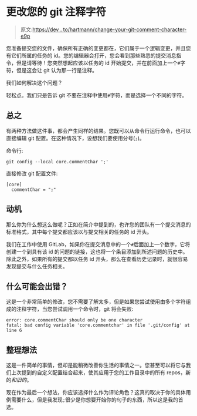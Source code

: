 # 更改您的 git 注释字符

> 原文:[https://dev . to/hartmann/change-your-git-comment-character-e9p](https://dev.to/hartmann/change-your-git-comment-character-e9p)

您准备提交您的文件，确保所有正确的变更都在，它们属于一个逻辑变更，并且您有它们所属的任务的 id。您的编辑器会打开，您会看到那些熟悉的提交消息指令，但是请等待！您突然想起应该以任务的 id 开始提交，并在前面加上一个`#`字符，但是这会让 git 认为那一行是注释。

我们如何解决这个问题？

轻松点。我们只是告诉 git 不要在注释中使用`#`字符，而是选择一个不同的字符。

## 总之

有两种方法做这件事，都会产生同样的结果。您既可以从命令行运行命令，也可以直接编辑 git 配置。在这种情况下，设想我们要使用分号(`;`)。

命令行:

```
git config --local core.commentChar ';' 
```

直接修改 git 配置文件:

```
[core]
  commentChar = ";" 
```

## 动机

那么你为什么想这么做呢？正如在简介中提到的，也许您的团队有一个提交消息的标准格式，其中每个提交都应该以与提交相关的任务的 id 开头。

我们在工作中使用 GitLab，如果你在提交消息中的一个`#`后面加上一个数字，它将创建一个到具有该 id 的问题的链接，这也将一个条目添加到所述问题的历史中。除此之外，如果所有的提交都以任务 id 开头，那么在查看历史记录时，就很容易发现提交与什么任务相关。

## 什么可能会出错？

这是一个非常简单的修改，您不需要了解太多，但是如果您尝试使用由多个字符组成的注释字符，当您尝试调用一个命令时，git 将会失败:

```
error: core.commentChar should only be one character
fatal: bad config variable 'core.commentchar' in file '.git/config' at line 6 
```

## 整理想法

这是一件简单的事情，但却是能稍微改善你生活的事情之一。您甚至可以将它与我们上次提到的自定义配置结合起来，使其应用于您的工作目录中的所有 repos，新的*和旧的*。

现在作为最后一个想法，你应该选择什么作为评论角色？这真的取决于你的具体用例需要什么，但是我发现`;`很少是你想要开始你的句子的东西，所以这是我的首选。
